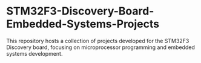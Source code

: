 # STM32F3-Discovery-Board-Embedded-Systems-Projects
This repository hosts a collection of projects developed for the STM32F3 Discovery board, focusing on microprocessor programming and embedded systems development.
